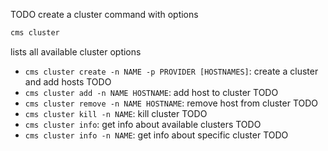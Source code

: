 TODO create a cluster command with options     

```sh
cms cluster
```
lists all available cluster options
- `cms cluster create -n NAME -p PROVIDER [HOSTNAMES]`: create a cluster and add hosts TODO
- `cms cluster add -n NAME HOSTNAME`: add host to cluster TODO
- `cms cluster remove -n NAME HOSTNAME`: remove host from cluster TODO
- `cms cluster kill -n NAME`: kill cluster TODO
- `cms cluster info`: get info about available clusters TODO
- `cms cluster info -n NAME`: get info about specific cluster TODO